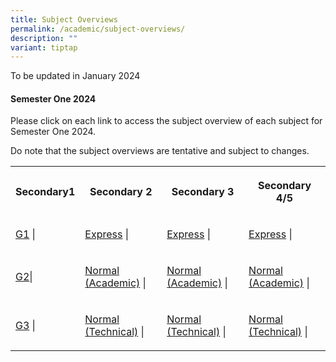 ```yaml
---
title: Subject Overviews
permalink: /academic/subject-overviews/
description: ""
variant: tiptap
---
```

<p>To be updated in January 2024</p><h4><strong>Semester One 2024</strong></h4><p>Please click on each link to access the subject overview of each subject for Semester One 2024.</p><p>Do note that the subject overviews are tentative and subject to changes.</p><table><tbody><tr><th rowspan="1" colspan="1"><p><strong>Secondary1</strong></p></th><th rowspan="1" colspan="1"><p><strong>Secondary 2</strong></p></th><th rowspan="1" colspan="1"><p><strong>Secondary 3</strong></p></th><th rowspan="1" colspan="1"><p><strong>Secondary 4/5</strong></p></th></tr><tr><td rowspan="1" colspan="1"><p><a href="https://drive.google.com/drive/folders/1sE2e5iSq-YjM08NlzSU4PHPukjOXDGEa?usp=sharing" rel="noopener noreferrer nofollow" target="_blank">G1</a> |</p></td><td rowspan="1" colspan="1"><p><a href="https://drive.google.com/drive/folders/1AWbpFjM-Xk4qXkGs5GOR0M7J3fm0b3Lj?usp=drive_link" rel="noopener noreferrer nofollow" target="_blank">Express</a> |</p></td><td rowspan="1" colspan="1"><p><a href="https://drive.google.com/drive/folders/1YqlUdQE87eoKNYHa8Y5npspIp-sXZRSE?usp=drive_link" rel="noopener noreferrer nofollow" target="_blank">Express</a> |</p></td><td rowspan="1" colspan="1"><p><a href="https://drive.google.com/drive/folders/1lHN1czXdhxzPFYArkjkJjKOe0klIoa7G?usp=drive_link" rel="noopener noreferrer nofollow" target="_blank">Express</a> |</p></td></tr><tr><td rowspan="1" colspan="1"><p><a href="https://drive.google.com/drive/folders/1kdbVlHZPtE7LNsY7kDF3OUF-W_UaLrk9?usp=drive_link" rel="noopener noreferrer nofollow" target="_blank">G2</a>|</p></td><td rowspan="1" colspan="1"><p><a href="https://drive.google.com/drive/folders/1YhtHh5qOdh_Rsz-kpktyMMO0J6DZq6eF?usp=drive_link" rel="noopener noreferrer nofollow" target="_blank">Normal (Academic)</a> |</p></td><td rowspan="1" colspan="1"><p><a href="https://drive.google.com/drive/folders/1qz8PC8UfhBh1gBczTNfOxk0-JeLdpUKV?usp=drive_link" rel="noopener noreferrer nofollow" target="_blank">Normal (Academic)</a> |</p></td><td rowspan="1" colspan="1"><p><a href="https://drive.google.com/drive/folders/16VJYvZ4OAFK0Aryatatz-9k5PT6OCJAT?usp=drive_link" rel="noopener noreferrer nofollow" target="_blank">Normal (Academic)</a> |</p></td></tr><tr><td rowspan="1" colspan="1"><p><a href="https://drive.google.com/drive/folders/11BqZi3qTlm5nebFKH37pUVV6hoxAK8XG?usp=drive_link" rel="noopener noreferrer nofollow" target="_blank">G3</a> |</p></td><td rowspan="1" colspan="1"><p><a href="https://drive.google.com/drive/folders/1nig7UQf0CSHXTDGGr1owf_4rcVSwk0QD?usp=drive_link" rel="noopener noreferrer nofollow" target="_blank">Normal (Technical)</a> |</p></td><td rowspan="1" colspan="1"><p><a href="https://drive.google.com/drive/folders/1DhudA4K1AldOvJH5Sf8RuPNBHlscZ338?usp=drive_link" rel="noopener noreferrer nofollow" target="_blank">Normal (Technical)</a> |</p></td><td rowspan="1" colspan="1"><p><a href="https://drive.google.com/drive/folders/1znEPDmOsZQDSvXOWMskN7Jry1FWTiS4p?usp=drive_link" rel="noopener noreferrer nofollow" target="_blank">Normal (Technical)</a> |</p></td></tr></tbody></table><p></p>